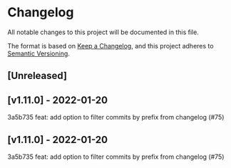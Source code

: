 # Changelog

All notable changes to this project will be documented in this file.

The format is based on [Keep a Changelog](https://keepachangelog.com/en/1.0.0/), and this project adheres to [Semantic Versioning](https://semver.org/spec/v2.0.0.html).

## [Unreleased]

## [v1.11.0] - 2022-01-20

3a5b735 feat: add option to filter commits by prefix from changelog (#75)

## [v1.11.0] - 2022-01-20

3a5b735 feat: add option to filter commits by prefix from changelog (#75)
